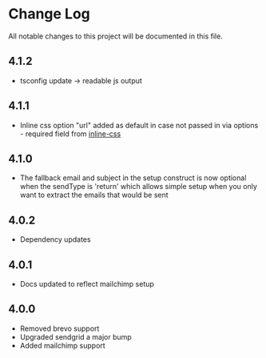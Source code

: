 # Change Log
All notable changes to this project will be documented in this file.

## 4.1.2
- tsconfig update -> readable js output

## 4.1.1
- Inline css option "url" added as default in case not passed in via options - required field from [inline-css](https://github.com/jonkemp/inline-css)

## 4.1.0
- The fallback email and subject in the setup construct is now optional when the sendType is 'return' which allows simple setup when you only want to extract the emails that would be sent

## 4.0.2
- Dependency updates

## 4.0.1
- Docs updated to reflect mailchimp setup

## 4.0.0
- Removed brevo support
- Upgraded sendgrid a major bump
- Added mailchimp support
